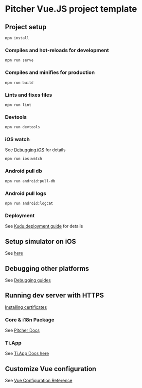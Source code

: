 # Pitcher Vue.JS project template

## Project setup

```
npm install
```

### Compiles and hot-reloads for development

```
npm run serve
```

### Compiles and minifies for production

```
npm run build
```

### Lints and fixes files

```
npm run lint
```

### Devtools

```
npm run devtools
```

### iOS watch

See [Debugging iOS](https://ui.pitcher.com/docs/guides/debugging/ios.html) for details

```
npm run ios:watch
```

### Android pull db

```
npm run android:pull-db
```

### Android pull logs

```
npm run android:logcat
```

### Deployment

See [Kudu deployment guide](https://ui.pitcher.com/docs/guides/howtos/kudu-deployment.html) for details

## Setup simulator on iOS

See [here](https://ui.pitcher.com/docs/guides/howtos/setup-ios-simulator.html)

## Debugging other platforms

See [Debugging guides](https://ui.pitcher.com/docs/guides/howtos/kudu-deployment.html)

## Running dev server with HTTPS

[Installing certificates](https://ui.pitcher.com/docs/guides/howtos/install-certificates.html)

### Core & i18n Package

See [Pitcher Docs](https://ui.pitcher.com/docs/)

### Ti.App

See [Ti.App Docs here](https://ui.pitcher.com/docs/core/ti-app-docs/all-events.html#app-js)

## Customize Vue configuration

See [Vue Configuration Reference](https://cli.vuejs.org/config/)
